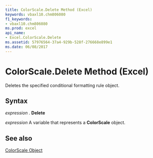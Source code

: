 ```yaml
---
title: ColorScale.Delete Method (Excel)
keywords: vbaxl10.chm806080
f1_keywords:
- vbaxl10.chm806080
ms.prod: excel
api_name:
- Excel.ColorScale.Delete
ms.assetid: 57976564-37a4-929b-528f-276668e899e1
ms.date: 06/08/2017
---
```



# ColorScale.Delete Method (Excel)

Deletes the specified conditional formatting rule object.


## Syntax

 _expression_ . **Delete**

 _expression_ A variable that represents a **ColorScale** object.


## See also


[ColorScale Object](Excel.ColorScale.md)

